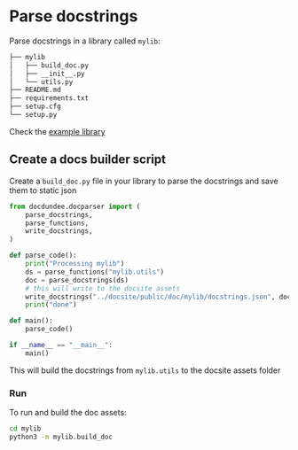 # Parse docstrings

Parse docstrings in a library called `mylib`:

```bash
├── mylib
│   ├── build_doc.py
│   ├── __init__.py
│   └── utils.py
├── README.md
├── requirements.txt
├── setup.cfg
└── setup.py
```

Check the <a href="https://github.com/synw/docdundee/tree/main/example/pythonlib" target="_blank">example library</a>

## Create a docs builder script

Create a `build_doc.py` file in your library to parse the docstrings
and save them to static json

```python
from docdundee.docparser import (
    parse_docstrings,
    parse_functions,
    write_docstrings,
)

def parse_code():
    print("Processing mylib")
    ds = parse_functions("mylib.utils")
    doc = parse_docstrings(ds)
    # this will write to the docsite assets
    write_docstrings("../docsite/public/doc/mylib/docstrings.json", doc, 4)
    print("done")

def main():
    parse_code()

if __name__ == "__main__":
    main()
```

This will build the docstrings from `mylib.utils` to the docsite assets
folder

### Run

To run and build the doc assets:

```bash
cd mylib
python3 -m mylib.build_doc
```

